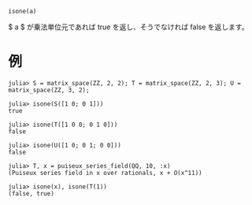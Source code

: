 ```
isone(a)
```

$ a $ が乗法単位元であれば true を返し、そうでなければ false を返します。

# 例

```jldoctest
julia> S = matrix_space(ZZ, 2, 2); T = matrix_space(ZZ, 2, 3); U = matrix_space(ZZ, 3, 2);

julia> isone(S([1 0; 0 1]))
true

julia> isone(T([1 0 0; 0 1 0]))
false

julia> isone(U([1 0; 0 1; 0 0]))
false

julia> T, x = puiseux_series_field(QQ, 10, :x)
(Puiseux series field in x over rationals, x + O(x^11))

julia> isone(x), isone(T(1))
(false, true)
```
